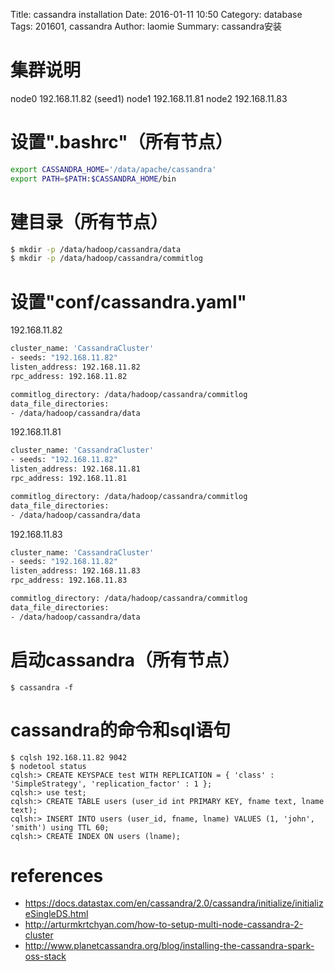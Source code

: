 Title: cassandra installation
Date: 2016-01-11 10:50
Category: database
Tags: 201601, cassandra
Author: laomie
Summary: cassandra安装

集群说明
=================
node0 192.168.11.82 (seed1)
node1 192.168.11.81
node2 192.168.11.83

设置".bashrc"（所有节点）
===========================
```bash
export CASSANDRA_HOME='/data/apache/cassandra'
export PATH=$PATH:$CASSANDRA_HOME/bin
```

建目录（所有节点）
============================
```bash
$ mkdir -p /data/hadoop/cassandra/data
$ mkdir -p /data/hadoop/cassandra/commitlog
```

设置"conf/cassandra.yaml"
===============================
192.168.11.82
```bash
cluster_name: 'CassandraCluster'
- seeds: "192.168.11.82"
listen_address: 192.168.11.82
rpc_address: 192.168.11.82

commitlog_directory: /data/hadoop/cassandra/commitlog
data_file_directories: 
- /data/hadoop/cassandra/data
```
192.168.11.81
```bash
cluster_name: 'CassandraCluster'
- seeds: "192.168.11.82"
listen_address: 192.168.11.81
rpc_address: 192.168.11.81

commitlog_directory: /data/hadoop/cassandra/commitlog
data_file_directories: 
- /data/hadoop/cassandra/data
```
192.168.11.83
```bash
cluster_name: 'CassandraCluster'
- seeds: "192.168.11.82"
listen_address: 192.168.11.83
rpc_address: 192.168.11.83

commitlog_directory: /data/hadoop/cassandra/commitlog
data_file_directories: 
- /data/hadoop/cassandra/data
```

启动cassandra（所有节点）
====================
```
$ cassandra -f
```

cassandra的命令和sql语句
===========================
```
$ cqlsh 192.168.11.82 9042
$ nodetool status
cqlsh:> CREATE KEYSPACE test WITH REPLICATION = { 'class' : 'SimpleStrategy', 'replication_factor' : 1 };
cqlsh:> use test;
cqlsh:> CREATE TABLE users (user_id int PRIMARY KEY, fname text, lname text);
cqlsh:> INSERT INTO users (user_id, fname, lname) VALUES (1, 'john', 'smith') using TTL 60;
cqlsh:> CREATE INDEX ON users (lname);
```

references
=========================
* <https://docs.datastax.com/en/cassandra/2.0/cassandra/initialize/initializeSingleDS.html>
* <http://arturmkrtchyan.com/how-to-setup-multi-node-cassandra-2-cluster>
* <http://www.planetcassandra.org/blog/installing-the-cassandra-spark-oss-stack>
